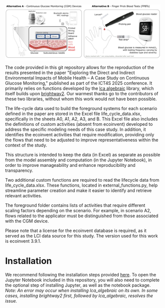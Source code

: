 <img src="./source/img/context.png" alt="logo" width="800" style="margin:auto;display:block"/>

The code provided in this git repository allows for the reproduction of the results presented in the paper "Exploring the Direct and Indirect Environmental Impacts of Mobile Health – A Case Study on Continuous Glucose Monitoring," published as part of the ICT4S 2025 conference. It primarily relies on functions developed by the [lca algebraic](https://github.com/oie-mines-paristech/lca_algebraic) library, which itself builds upon [brightway2](https://docs.brightway.dev/en/latest/). Our warmest thanks go to the contributors of these two libraries, without whom this work would not have been possible.

The life-cycle data used to build the foreground systems for each scenario defined in the paper are stored in the Excel file life_cycle_data.xlsx, specifically in the sheets A0, A1, A2, A3, and B. This Excel file also includes the definitions of custom activities (absent from ecoinvent) developed to address the specific modeling needs of this case study. In addition, it identifies the ecoinvent activities that require modification, providing only the flows that need to be adjusted to improve representativeness within the context of the study.

This structure is intended to keep the data (in Excel) as separate as possible from the model assembly and computation (in the Jupyter Notebook), in order to improve manageability and enhance reproducibility and transparency.

Two additional custom functions are required to read the lifecycle data from life_cycle_data.xlsx. These functions, located in external_functions.py, help streamline parameter creation and make it easier to identify and retrieve relevant activities.

The foreground folder contains lists of activities that require different scaling factors depending on the scenario. For example, in scenario A2, flows related to the applicator must be distinguished from those associated with the CGM device.

Please note that a license for the ecoinvent database is required, as it served as the LCI data source for this study. The version used for this work is ecoinvent 3.9.1.

# Installation

We recommend following the installation steps provided [here](https://github.com/oie-mines-paristech/lca_algebraic). To open the Jupyter Notebook included in this repository, you will also need to complete the optional step of installing Jupyter, as well as the notebook package.
*Note: An error may occur when installing lca_algebraic on its own. In some cases, installing brightway2 first, followed by lca_algebraic, resolves the issue.*

